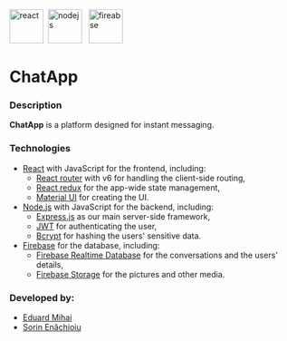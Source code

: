 <div>
<img src="https://logos-download.com/wp-content/uploads/2016/09/React_logo_wordmark.png" alt="react" height="60" />&nbsp;
<img src="https://www.creative-tim.com/blog/content/images/wordpress/2020/03/node-js-736399_1280.png" alt="nodejs" height="60"/> &nbsp;
<img src="https://1.bp.blogspot.com/-YIfQT6q8ZM4/Vzyq5z1B8HI/AAAAAAAAAAc/UmWSSMLKtKgtH7CACElUp12zXkrPK5UoACLcB/w1200-h630-p-k-no-nu/image00.png" alt="fireabse" height="60" /> &nbsp;
</div>

# ChatApp

### Description
**ChatApp** is a platform designed for instant messaging.

### Technologies
 - [React](https://react.dev/) with JavaScript for the frontend, including:
    - [React router](https://reactrouter.com/en/main) with v6 for handling the client-side routing,
    - [React redux](https://react-redux.js.org/) for the app-wide state management,
    - [Material UI](https://mui.com/material-ui/getting-started/) for creating the UI.
 - [Node.js](https://nodejs.org/en) with JavaScript for the backend, including:
    - [Express.js](https://expressjs.com/) as our main server-side framework,
    - [JWT](https://www.npmjs.com/package/jsonwebtoken) for authenticating the user,
    - [Bcrypt](https://www.npmjs.com/package/bcrypt) for hashing the users' sensitive data.
 - [Firebase](https://firebase.google.com/) for the database, including:
    - [Firebase Realtime Database](https://firebase.google.com/docs/database) for the conversations and the users' details,
    - [Firebase Storage](https://firebase.google.com/docs/storage) for the pictures and other media.

### Developed by:
 - [Eduard Mihai](https://github.com/Mihai-Eduard)
 - [Sorin Enăchioiu](https://github.com/Sorinenachioiu)
